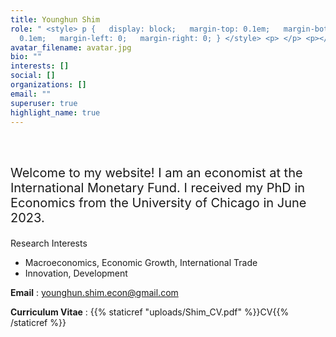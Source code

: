 ```yaml
---
title: Younghun Shim
role: " <style> p {   display: block;   margin-top: 0.1em;   margin-bottom:
  0.1em;   margin-left: 0;   margin-right: 0; } </style> <p> </p> <p></p>"
avatar_filename: avatar.jpg
bio: ""
interests: []
social: []
organizations: []
email: ""
superuser: true
highlight_name: true
---
```

<!DOCTYPE html>

<html lang="en">
<head>
  <meta charset="utf-8" />
  <meta name="viewport" content="width=device-width, initial-scale=1" />
  <meta name="theme-color" content="#2962ff" />
  <title>Home — Younghun Shim</title>
  <style>
    /\\* Typography (much larger) \\*/
    body{
      font-family: system-ui, -apple-system, Segoe UI, Roboto, Helvetica, Arial, "Apple Color Emoji", "Segoe UI Emoji";
      color:#111; line-height:1.75; margin:0;
      padding: 4.5rem 2rem 2rem; /\\* extra top space (Option A) \\*/
      font-size:22px; /\\* much larger base text \\*/
    }
    .lead{ font-size:1.25rem; margin:.35rem 0 1.25rem; }   /\\* \\~27.5px \\*/
    .heading{ display:block; font-weight:700; font-size:1.35rem; margin:1.1rem 0 .5rem; } /\\* \\~29.7px \\*/

  </style>
</head>
<body>

  <p class="lead">

<br>

<br>
    Welcome to my website! I am an economist at the International Monetary Fund. I received my PhD in Economics from the University of Chicago
    in June 2023.
  </p>

  <span class="heading">Research Interests</span>

  <ul>
    <li>Macroeconomics, Economic Growth, International Trade</li>
    <li>Innovation, Development</li>
  </ul>

  <p>
    <strong>Email</strong> :
    <a class="email" href="mailto:younghun.shim.econ@gmail.com">younghun.shim.econ@gmail.com</a>
  </p>

  <p>
    <strong>Curriculum Vitae</strong> :
    {{% staticref "uploads/Shim_CV.pdf" %}}CV{{% /staticref %}}
  </p>

</body>
</html>